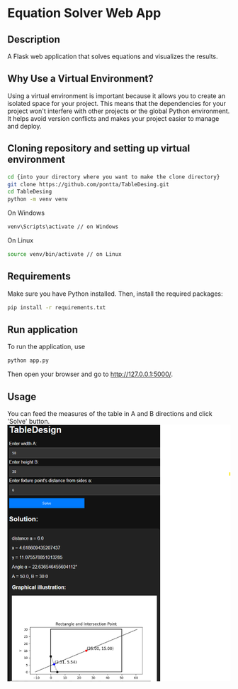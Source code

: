 # Equation Solver Web App

## Description
A Flask web application that solves equations and visualizes the results.

## Why Use a Virtual Environment?
Using a virtual environment is important because it allows you to create an isolated space for your project. This means that the dependencies for your project won't interfere with other projects or the global Python environment. It helps avoid version conflicts and makes your project easier to manage and deploy.

## Cloning repository and setting up virtual environment
```bash
cd {into your directory where you want to make the clone directory}
git clone https://github.com/pontta/TableDesing.git
cd TableDesing
python -m venv venv
```
On Windows
```bash
venv\Scripts\activate // on Windows
```
On Linux
```bash
source venv/bin/activate // on Linux
```

## Requirements
Make sure you have Python installed. Then, install the required packages:

```bash
pip install -r requirements.txt
```

## Run application
To run the application, use
```bash
python app.py
```
Then open your browser and go to http://127.0.0.1:5000/.

## Usage
You can feed the measures of the table in A and B directions and click 'Solve' button.
![GUI of TableDesign](images/TableDesign.png "GUI of TableDesign")